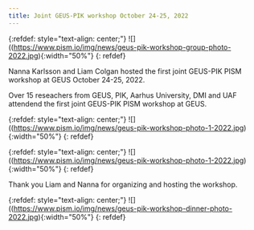 ```yaml
---
title: Joint GEUS-PIK workshop October 24-25, 2022
---
```


{:refdef: style="text-align: center;"}
![]((https://www.pism.io/img/news/geus-pik-workshop-group-photo-2022.jpg){:width="50%"}
{: refdef}

Nanna Karlsson and Liam Colgan hosted the first joint GEUS-PIK PISM workshop at GEUS October 24-25, 2022.

Over 15 reseachers from GEUS, PIK, Aarhus University, DMI and UAF attendend the first joint GEUS-PIK PISM workshop at GEUS.

{:refdef: style="text-align: center;"}
![]((https://www.pism.io/img/news/geus-pik-workshop-photo-1-2022.jpg){:width="50%"}
{: refdef}

{:refdef: style="text-align: center;"}
![]((https://www.pism.io/img/news/geus-pik-workshop-photo-1-2022.jpg){:width="50%"}
{: refdef}


Thank you Liam and Nanna for organizing and hosting the workshop.

{:refdef: style="text-align: center;"}
![]((https://www.pism.io/img/news/geus-pik-workshop-dinner-photo-2022.jpg){:width="50%"}
{: refdef}
